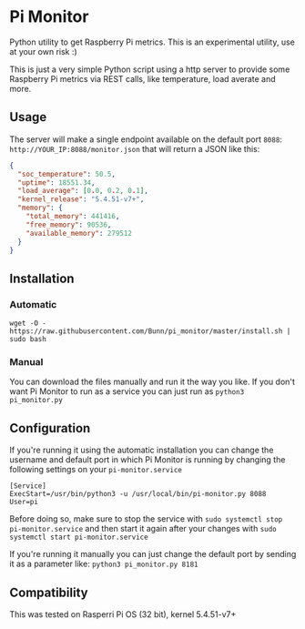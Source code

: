 # Pi Monitor

Python utility to get Raspberry Pi metrics. This is an experimental utility, use at your own risk :)

This is just a very simple Python script using a http server to provide some Raspberry Pi metrics via REST calls, like temperature, load averate and more.

## Usage

The server will make a single endpoint available on the default port `8088`:
`http://YOUR_IP:8088/monitor.json` that will return a JSON like this:

```json
{
  "soc_temperature": 50.5,
  "uptime": 18551.34,
  "load_average": [0.0, 0.2, 0.1],
  "kernel_release": "5.4.51-v7+",
  "memory": {
    "total_memory": 441416,
    "free_memory": 90536,
    "available_memory": 279512
  }
}
```

## Installation

### Automatic

`wget -O - https://raw.githubusercontent.com/Bunn/pi_monitor/master/install.sh | sudo bash`

### Manual

You can download the files manually and run it the way you like. If you don't want Pi Monitor to run as a service you can just run as `python3 pi_monitor.py`

## Configuration

If you're running it using the automatic installation you can change the username and default port in which Pi Monitor is running by changing the following settings on your `pi-monitor.service`

```
[Service]
ExecStart=/usr/bin/python3 -u /usr/local/bin/pi-monitor.py 8088
User=pi
```

Before doing so, make sure to stop the service with
`sudo systemctl stop pi-monitor.service`
and then start it again after your changes with
`sudo systemctl start pi-monitor.service`

If you're running it manually you can just change the default port by sending it as a parameter like:
`python3 pi_monitor.py 8181`

## Compatibility

This was tested on Rasperri Pi OS (32 bit), kernel 5.4.51-v7+
